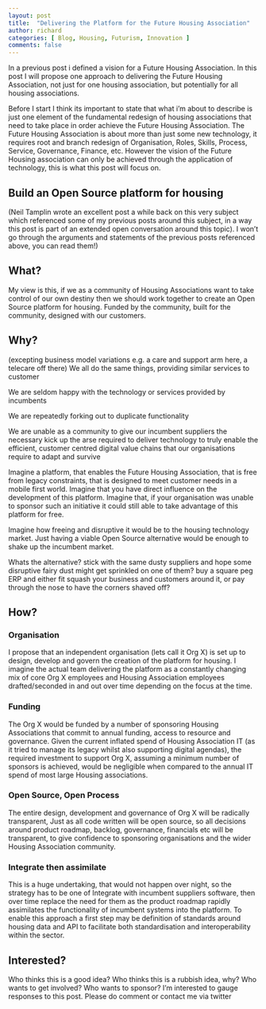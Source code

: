 ```yaml
---
layout: post
title:  "Delivering the Platform for the Future Housing Association"
author: richard
categories: [ Blog, Housing, Futurism, Innovation ]
comments: false
---
```


In a previous post i defined a vision for a Future Housing Association. In this post I will propose one approach to delivering the Future Housing Association, not just for one housing association, but potentially for all housing associations.

Before I start I think its important to state that what i’m about to describe is just one element of the fundamental redesign of housing associations that need to take place in order achieve the Future Housing Association. The Future Housing Association is about more than just some new technology, it requires root and branch redesign of Organisation, Roles, Skills, Process, Service, Governance, Finance, etc. However the vision of the Future Housing association can only be achieved through the application of technology, this is what this post will focus on.

## Build an Open Source platform for housing
(Neil Tamplin wrote an excellent post a while back on this very subject which referenced some of my previous posts around this subject, in a way this post is part of an extended open conversation around this topic). I won’t go through the arguments and statements of the previous posts referenced above, you can read them!)

## What?
My view is this, if we as a community of Housing Associations want to take control of our own destiny then we should work together to create an Open Source platform for housing. Funded by the community, built for the community, designed with our customers.

## Why?
(excepting business model variations e.g. a care and support arm here, a telecare off there) We all do the same things, providing similar services to customer

We are seldom happy with the technology or services provided by incumbents

We are repeatedly forking out to duplicate functionality

We are unable as a community to give our incumbent suppliers the necessary kick up the arse required to deliver technology to truly enable the efficient, customer centred digital value chains that our organisations require to adapt and survive

Imagine a platform, that enables the Future Housing Association, that is free from legacy constraints, that is designed to meet customer needs in a mobile first world. Imagine that you have direct influence on the development of this platform. Imagine that, if your organisation was unable to sponsor such an initiative it could still able to take advantage of this platform for free.

Imagine how freeing and disruptive it would be to the housing technology market. Just having a viable Open Source alternative would be enough to shake up the incumbent market.

Whats the alternative? stick with the same dusty suppliers and hope some disruptive fairy dust might get sprinkled on one of them? buy a square peg ERP and either fit squash your business and customers around it, or pay through the nose to have the corners shaved off?

## How?
### Organisation
I propose that an independent organisation (lets call it Org X) is set up to design, develop and govern the creation of the platform for housing. I imagine the actual team delivering the platform as a constantly changing mix of core Org X employees and Housing Association employees drafted/seconded in and out over time depending on the focus at the time.

### Funding
The Org X would be funded by a number of sponsoring Housing Associations that commit to annual funding, access to resource and governance. Given the current inflated spend of Housing Association IT (as it tried to manage its legacy whilst also supporting digital agendas), the required investment to support Org X, assuming a minimum number of sponsors is achieved, would be negligible when compared to the annual IT spend of most large Housing associations.

### Open Source, Open Process
The entire design, development and governance of Org X will be radically transparent, Just as all code written will be open source, so all decisions around product roadmap, backlog, governance, financials etc will be transparent, to give confidence to sponsoring organisations and the wider Housing Association community.

### Integrate then assimilate
This is a huge undertaking, that would not happen over night, so the strategy has to be one of Integrate with incumbent suppliers software, then over time replace the need for them as the product roadmap rapidly assimilates the functionality of incumbent systems into the platform. To enable this approach a first step may be definition of standards around housing data and API to facilitate both standardisation and interoperability within the sector.

## Interested?
Who thinks this is a good idea? Who thinks this is a rubbish idea, why? Who wants to get involved? Who wants to sponsor? I’m interested to gauge responses to this post. Please do comment or contact me via twitter
